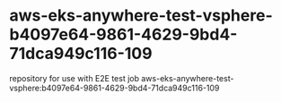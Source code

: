 # aws-eks-anywhere-test-vsphere-b4097e64-9861-4629-9bd4-71dca949c116-109
repository for use with E2E test job aws-eks-anywhere-test-vsphere:b4097e64-9861-4629-9bd4-71dca949c116-109
